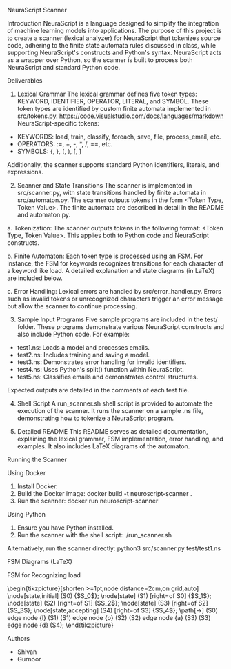 NeuraScript Scanner

Introduction
NeuraScript is a language designed to simplify the integration of machine learning models into applications. The purpose of this project is to create a scanner (lexical analyzer) for NeuraScript that tokenizes source code, adhering to the finite state automata rules discussed in class, while supporting NeuraScript's constructs and Python's syntax. NeuraScript acts as a wrapper over Python, so the scanner is built to process both NeuraScript and standard Python code.

Deliverables

1. Lexical Grammar
The lexical grammar defines five token types: KEYWORD, IDENTIFIER, OPERATOR, LITERAL, and SYMBOL. These token types are identified by custom finite automata implemented in src/tokens.py.
https://code.visualstudio.com/docs/languages/markdown
NeuraScript-specific tokens:
- KEYWORDS: load, train, classify, foreach, save, file, process_email, etc.
- OPERATORS: :=, +, -, *, /, ==, etc.
- SYMBOLS: {, }, (, ), [, ]

Additionally, the scanner supports standard Python identifiers, literals, and expressions.

2. Scanner and State Transitions
The scanner is implemented in src/scanner.py, with state transitions handled by finite automata in src/automaton.py. The scanner outputs tokens in the form <Token Type, Token Value>. The finite automata are described in detail in the README and automaton.py.

a. Tokenization:
The scanner outputs tokens in the following format: <Token Type, Token Value>. This applies both to Python code and NeuraScript constructs.
  
b. Finite Automaton:
Each token type is processed using an FSM. For instance, the FSM for keywords recognizes transitions for each character of a keyword like load. A detailed explanation and state diagrams (in LaTeX) are included below.

c. Error Handling:
Lexical errors are handled by src/error_handler.py. Errors such as invalid tokens or unrecognized characters trigger an error message but allow the scanner to continue processing.

3. Sample Input Programs
Five sample programs are included in the test/ folder. These programs demonstrate various NeuraScript constructs and also include Python code. For example:
- test1.ns: Loads a model and processes emails.
- test2.ns: Includes training and saving a model.
- test3.ns: Demonstrates error handling for invalid identifiers.
- test4.ns: Uses Python's split() function within NeuraScript.
- test5.ns: Classifies emails and demonstrates control structures.

Expected outputs are detailed in the comments of each test file.

4. Shell Script
A run_scanner.sh shell script is provided to automate the execution of the scanner. It runs the scanner on a sample .ns file, demonstrating how to tokenize a NeuraScript program.

5. Detailed README
This README serves as detailed documentation, explaining the lexical grammar, FSM implementation, error handling, and examples. It also includes LaTeX diagrams of the automaton.

Running the Scanner

Using Docker
1. Install Docker.
2. Build the Docker image:
   docker build -t neuroscript-scanner .
3. Run the scanner:
   docker run neuroscript-scanner

Using Python
1. Ensure you have Python installed.
2. Run the scanner with the shell script:
   ./run_scanner.sh

Alternatively, run the scanner directly:
python3 src/scanner.py test/test1.ns

FSM Diagrams (LaTeX)

FSM for Recognizing load

\begin{tikzpicture}[shorten >=1pt,node distance=2cm,on grid,auto] 
   \node[state,initial] (S0)   {\$S_0\$}; 
   \node[state] (S1) [right=of S0] {\$S_1\$}; 
   \node[state] (S2) [right=of S1] {\$S_2\$}; 
   \node[state] (S3) [right=of S2] {\$S_3\$}; 
   \node[state,accepting] (S4) [right=of S3] {\$S_4\$}; 
    \path[->] 
    (S0) edge node {l} (S1)
    (S1) edge node {o} (S2)
    (S2) edge node {a} (S3)
    (S3) edge node {d} (S4);
\end{tikzpicture}

Authors
- Shivan 
- Gurnoor 
